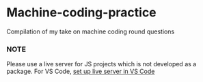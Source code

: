 # Machine-coding-practice
Compilation of my take on machine coding round questions

### NOTE
Please use a live server for JS projects which is not developed as a package. For VS Code, [set up live server in VS Code](https://marketplace.visualstudio.com/items?itemName=ritwickdey.LiveServer)
